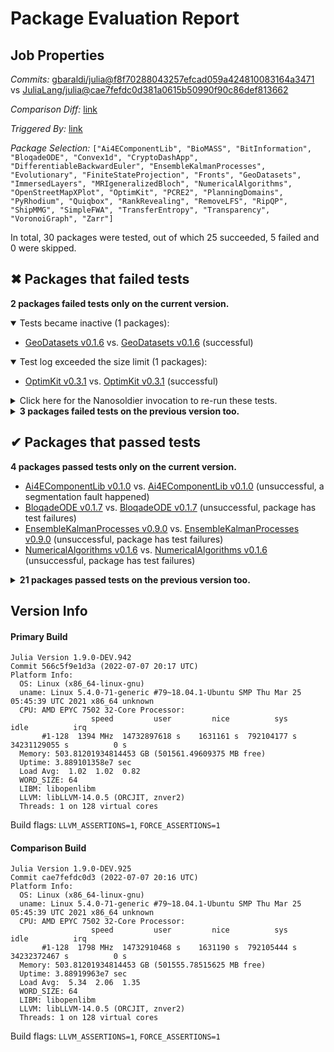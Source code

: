 # Package Evaluation Report

## Job Properties

*Commits:* [gbaraldi/julia@f8f70288043257efcad059a424810083164a3471](https://github.com/gbaraldi/julia/commit/f8f70288043257efcad059a424810083164a3471) vs [JuliaLang/julia@cae7fefdc0d381a0615b50990f90c86def813662](https://github.com/JuliaLang/julia/commit/cae7fefdc0d381a0615b50990f90c86def813662)

*Comparison Diff:* [link](https://github.com/JuliaLang/julia/compare/cae7fefdc0d381a0615b50990f90c86def813662..gbaraldi/julia:f8f70288043257efcad059a424810083164a3471)

*Triggered By:* [link](https://github.com/JuliaLang/julia/pull/45476#issuecomment-1178181796)

*Package Selection:* `["Ai4EComponentLib", "BioMASS", "BitInformation", "BloqadeODE", "Convex1d", "CryptoDashApp", "DifferentiableBackwardEuler", "EnsembleKalmanProcesses", "Evolutionary", "FiniteStateProjection", "Fronts", "GeoDatasets", "ImmersedLayers", "MRIgeneralizedBloch", "NumericalAlgorithms", "OpenStreetMapXPlot", "OptimKit", "PCRE2", "PlanningDomains", "PyRhodium", "Quiqbox", "RankRevealing", "RemoveLFS", "RipQP", "ShipMMG", "SimpleFWA", "TransferEntropy", "Transparency", "VoronoiGraph", "Zarr"]`

In total, 30 packages were tested, out of which 25 succeeded, 5 failed and 0 were skipped.


## ✖ Packages that failed tests

**2 packages failed tests only on the current version.**

<details open><summary>Tests became inactive (1 packages):</summary>
<p>


- [GeoDatasets v0.1.6](https://s3.amazonaws.com/julialang-reports/nanosoldier/pkgeval/by_hash/f8f7028_vs_cae7fef/GeoDatasets.primary.log) vs. [GeoDatasets v0.1.6](https://s3.amazonaws.com/julialang-reports/nanosoldier/pkgeval/by_hash/f8f7028_vs_cae7fef/GeoDatasets.against.log) (successful)

</p>
</details>

<details open><summary>Test log exceeded the size limit (1 packages):</summary>
<p>


- [OptimKit v0.3.1](https://s3.amazonaws.com/julialang-reports/nanosoldier/pkgeval/by_hash/f8f7028_vs_cae7fef/OptimKit.primary.log) vs. [OptimKit v0.3.1](https://s3.amazonaws.com/julialang-reports/nanosoldier/pkgeval/by_hash/f8f7028_vs_cae7fef/OptimKit.against.log) (successful)

</p>
</details>

<details><summary>Click here for the Nanosoldier invocation to re-run these tests.</summary>
<p>

```
@nanosoldier `runtests(["GeoDatasets", "OptimKit"], vs = ":master")`
```

</p>
</details>


<details><summary><strong>3 packages failed tests on the previous version too.</strong></summary>
<p>

<details open><summary>Tests became inactive (1 packages):</summary>
<p>


- [CryptoDashApp v0.2.1](https://s3.amazonaws.com/julialang-reports/nanosoldier/pkgeval/by_hash/f8f7028_vs_cae7fef/CryptoDashApp.primary.log)

</p>
</details>

<details open><summary>Networking-related issues were detected (2 packages):</summary>
<p>


- [RemoveLFS v0.3.0](https://s3.amazonaws.com/julialang-reports/nanosoldier/pkgeval/by_hash/f8f7028_vs_cae7fef/RemoveLFS.primary.log)
- [Zarr v0.7.2](https://s3.amazonaws.com/julialang-reports/nanosoldier/pkgeval/by_hash/f8f7028_vs_cae7fef/Zarr.primary.log)

</p>
</details>

</p>
</details>


## ✔ Packages that passed tests

**4 packages passed tests only on the current version.**

- [Ai4EComponentLib v0.1.0](https://s3.amazonaws.com/julialang-reports/nanosoldier/pkgeval/by_hash/f8f7028_vs_cae7fef/Ai4EComponentLib.primary.log) vs. [Ai4EComponentLib v0.1.0](https://s3.amazonaws.com/julialang-reports/nanosoldier/pkgeval/by_hash/f8f7028_vs_cae7fef/Ai4EComponentLib.against.log) (unsuccessful, a segmentation fault happened)
- [BloqadeODE v0.1.7](https://s3.amazonaws.com/julialang-reports/nanosoldier/pkgeval/by_hash/f8f7028_vs_cae7fef/BloqadeODE.primary.log) vs. [BloqadeODE v0.1.7](https://s3.amazonaws.com/julialang-reports/nanosoldier/pkgeval/by_hash/f8f7028_vs_cae7fef/BloqadeODE.against.log) (unsuccessful, package has test failures)
- [EnsembleKalmanProcesses v0.9.0](https://s3.amazonaws.com/julialang-reports/nanosoldier/pkgeval/by_hash/f8f7028_vs_cae7fef/EnsembleKalmanProcesses.primary.log) vs. [EnsembleKalmanProcesses v0.9.0](https://s3.amazonaws.com/julialang-reports/nanosoldier/pkgeval/by_hash/f8f7028_vs_cae7fef/EnsembleKalmanProcesses.against.log) (unsuccessful, package has test failures)
- [NumericalAlgorithms v0.1.6](https://s3.amazonaws.com/julialang-reports/nanosoldier/pkgeval/by_hash/f8f7028_vs_cae7fef/NumericalAlgorithms.primary.log) vs. [NumericalAlgorithms v0.1.6](https://s3.amazonaws.com/julialang-reports/nanosoldier/pkgeval/by_hash/f8f7028_vs_cae7fef/NumericalAlgorithms.against.log) (unsuccessful, package has test failures)

<details><summary><strong>21 packages passed tests on the previous version too.</strong></summary>
<p>

- [BioMASS v0.7.2](https://s3.amazonaws.com/julialang-reports/nanosoldier/pkgeval/by_hash/f8f7028_vs_cae7fef/BioMASS.primary.log)
- [BitInformation v0.5.1](https://s3.amazonaws.com/julialang-reports/nanosoldier/pkgeval/by_hash/f8f7028_vs_cae7fef/BitInformation.primary.log)
- [Convex1d v0.1.0](https://s3.amazonaws.com/julialang-reports/nanosoldier/pkgeval/by_hash/f8f7028_vs_cae7fef/Convex1d.primary.log)
- [DifferentiableBackwardEuler v0.1.0](https://s3.amazonaws.com/julialang-reports/nanosoldier/pkgeval/by_hash/f8f7028_vs_cae7fef/DifferentiableBackwardEuler.primary.log)
- [Evolutionary v0.11.1](https://s3.amazonaws.com/julialang-reports/nanosoldier/pkgeval/by_hash/f8f7028_vs_cae7fef/Evolutionary.primary.log)
- [FiniteStateProjection v0.2.0](https://s3.amazonaws.com/julialang-reports/nanosoldier/pkgeval/by_hash/f8f7028_vs_cae7fef/FiniteStateProjection.primary.log)
- [Fronts v0.2.1](https://s3.amazonaws.com/julialang-reports/nanosoldier/pkgeval/by_hash/f8f7028_vs_cae7fef/Fronts.primary.log)
- [ImmersedLayers v0.3.5](https://s3.amazonaws.com/julialang-reports/nanosoldier/pkgeval/by_hash/f8f7028_vs_cae7fef/ImmersedLayers.primary.log)
- [MRIgeneralizedBloch v0.4.0](https://s3.amazonaws.com/julialang-reports/nanosoldier/pkgeval/by_hash/f8f7028_vs_cae7fef/MRIgeneralizedBloch.primary.log)
- [OpenStreetMapXPlot v0.1.4](https://s3.amazonaws.com/julialang-reports/nanosoldier/pkgeval/by_hash/f8f7028_vs_cae7fef/OpenStreetMapXPlot.primary.log)
- [PCRE2 v1.0.2](https://s3.amazonaws.com/julialang-reports/nanosoldier/pkgeval/by_hash/f8f7028_vs_cae7fef/PCRE2.primary.log)
- [PlanningDomains v0.1.1](https://s3.amazonaws.com/julialang-reports/nanosoldier/pkgeval/by_hash/f8f7028_vs_cae7fef/PlanningDomains.primary.log)
- [PyRhodium v0.1.1](https://s3.amazonaws.com/julialang-reports/nanosoldier/pkgeval/by_hash/f8f7028_vs_cae7fef/PyRhodium.primary.log)
- [Quiqbox v0.3.2](https://s3.amazonaws.com/julialang-reports/nanosoldier/pkgeval/by_hash/f8f7028_vs_cae7fef/Quiqbox.primary.log)
- [RankRevealing v0.1.0](https://s3.amazonaws.com/julialang-reports/nanosoldier/pkgeval/by_hash/f8f7028_vs_cae7fef/RankRevealing.primary.log)
- [RipQP v0.3.2](https://s3.amazonaws.com/julialang-reports/nanosoldier/pkgeval/by_hash/f8f7028_vs_cae7fef/RipQP.primary.log)
- [ShipMMG v0.0.5](https://s3.amazonaws.com/julialang-reports/nanosoldier/pkgeval/by_hash/f8f7028_vs_cae7fef/ShipMMG.primary.log)
- [SimpleFWA v0.1.1](https://s3.amazonaws.com/julialang-reports/nanosoldier/pkgeval/by_hash/f8f7028_vs_cae7fef/SimpleFWA.primary.log)
- [TransferEntropy v1.8.0](https://s3.amazonaws.com/julialang-reports/nanosoldier/pkgeval/by_hash/f8f7028_vs_cae7fef/TransferEntropy.primary.log)
- [Transparency v0.1.8](https://s3.amazonaws.com/julialang-reports/nanosoldier/pkgeval/by_hash/f8f7028_vs_cae7fef/Transparency.primary.log)
- [VoronoiGraph v0.2.1](https://s3.amazonaws.com/julialang-reports/nanosoldier/pkgeval/by_hash/f8f7028_vs_cae7fef/VoronoiGraph.primary.log)

</p>
</details>


## Version Info

#### Primary Build

```
Julia Version 1.9.0-DEV.942
Commit 566c5f9e1d3a (2022-07-07 20:17 UTC)
Platform Info:
  OS: Linux (x86_64-linux-gnu)
  uname: Linux 5.4.0-71-generic #79~18.04.1-Ubuntu SMP Thu Mar 25 05:45:39 UTC 2021 x86_64 unknown
  CPU: AMD EPYC 7502 32-Core Processor: 
                  speed         user         nice          sys         idle          irq
       #1-128  1394 MHz  14732897618 s    1631161 s  792104177 s  34231129055 s          0 s
  Memory: 503.81201934814453 GB (501561.49609375 MB free)
  Uptime: 3.889101358e7 sec
  Load Avg:  1.02  1.02  0.82
  WORD_SIZE: 64
  LIBM: libopenlibm
  LLVM: libLLVM-14.0.5 (ORCJIT, znver2)
  Threads: 1 on 128 virtual cores

```
Build flags: `LLVM_ASSERTIONS=1`, `FORCE_ASSERTIONS=1`

#### Comparison Build

```
Julia Version 1.9.0-DEV.925
Commit cae7fefdc0d3 (2022-07-07 20:16 UTC)
Platform Info:
  OS: Linux (x86_64-linux-gnu)
  uname: Linux 5.4.0-71-generic #79~18.04.1-Ubuntu SMP Thu Mar 25 05:45:39 UTC 2021 x86_64 unknown
  CPU: AMD EPYC 7502 32-Core Processor: 
                  speed         user         nice          sys         idle          irq
       #1-128  1798 MHz  14732910468 s    1631190 s  792105444 s  34232372467 s          0 s
  Memory: 503.81201934814453 GB (501555.78515625 MB free)
  Uptime: 3.88919963e7 sec
  Load Avg:  5.34  2.06  1.35
  WORD_SIZE: 64
  LIBM: libopenlibm
  LLVM: libLLVM-14.0.5 (ORCJIT, znver2)
  Threads: 1 on 128 virtual cores

```
Build flags: `LLVM_ASSERTIONS=1`, `FORCE_ASSERTIONS=1`
<!-- Generated on 2022-07-07T17:38:22.054 -->
